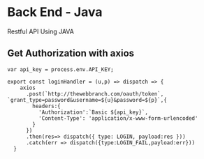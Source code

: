 # Back End - Java
Restful API Using JAVA


## Get Authorization with axios

```
var api_key = process.env.API_KEY;

export const loginHandler = (u,p) => dispatch => {
    axios
      .post(`http://thewebbranch.com/oauth/token`, `grant_type=password&username=${u}&password=${p}`,{
        headers:{
          'Authorization':`Basic ${api_key}`,
          'Content-Type': 'application/x-www-form-urlencoded'
        }
      })
      .then(res=> dispatch({ type: LOGIN, payload:res }))
      .catch(err => dispatch({type:LOGIN_FAIL,payload:err}))  
  }
```

